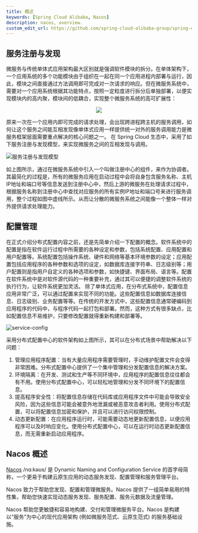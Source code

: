 ```yaml
---
title: 概述
keywords: [Spring Cloud Alibaba, Nacos]
description: nacos, overview.
custom_edit_url: https://github.com/spring-cloud-alibaba-group/spring-cloud-alibaba-group.github.io/blob/master/i18n/zh-cn/docusaurus-plugin-content-docs/current/user-guide/nacos/overview.md
---
```


## 服务注册与发现

微服务与传统单体式应用架构最大区别就是强调软件模块的拆分。在单体架构下，一个应用系统的多个功能模块由于组织在一起在同一个应用进程内部署与运行，因此，模块之间直接通过方法调用即可完成对一次请求的响应。但在微服务系统中，需要对一个应用系统根据其功能特点，按照一定粒度进行拆分后单独部署，以便实现模块内的高内聚，模块间的低耦合，实现整个微服务系统的高可扩展性：

<p align="center">
<img src="https://sca-storage.oss-cn-hangzhou.aliyuncs.com/website/docs/zh/nacos/service-register-discovery.png"/>
</p>

原来一次在一个应用内即可完成的请求处理，会出现跨进程跨主机的服务调用，如何让这个服务之间能互相发现像单体式应用一样提供统一对外的服务调用能力是微服务框架层面需要重点解决的核心问题之一。
在 Spring Cloud 生态中，采用了如下服务注册与发现模型，来实现微服务之间的互相发现与调用。

![服务注册与发现模型](https://sca-storage.oss-cn-hangzhou.aliyuncs.com/website/docs/zh/nacos/service-register-discovery-module.png)

如上图所示，通过在微服务系统中引入一个叫做注册中心的组件，来作为协调者。其最简化的过程是，所有的微服务应用在启动过程中会将自身包含服务名称、主机IP地址和端口号等信息发送到注册中心中，然后上游的微服务在处理请求过程中，根据服务名称到注册中心中查找对应服务的所有实例IP地址和端口号来进行服务调用，整个过程如图中虚线所示。从而让分散的微服务系统之间能像一个整体一样对外提供请求处理能力。

## 配置管理

在正式介绍分布式配置内容之前，还是先简单介绍一下配置的概念。软件系统中的配置是指在软件运行过程中所需要的各种设定和参数，包括系统配置、应用配置和用户配置等。系统配置包括操作系统、硬件和网络等基本环境参数的设定；应用配置包括应用程序的各种参数和选项的设定，如数据库连接字符串、日志级别等；用户配置则是指用户自定义的各种选项和参数，如快捷键、界面布局、语言等。配置在软件系统中是对软件源代码的一种重要补充，通过其可以便捷的调整软件系统的执行行为，让软件系统更加灵活。
除了单体式应用，在分布式系统中，配置信息应用非常广泛，可以通过配置来实现不同的功能。这些配置信息如数据库连接信息、日志级别、业务配置等等。在传统的开发方式中，这些配置信息通常硬编码到应用程序的代码中，与程序代码一起打包和部署。然而，这种方式有很多缺点，比如配置信息不易维护，只要修改配置就得重新构建和部署等。

![service-config](https://sca-storage.oss-cn-hangzhou.aliyuncs.com/website/docs/zh/nacos/service-config.png)

采用分布式配置中心的软件架构如上图所示，其可以在分布式场景中帮助解决以下问题：
1. 管理应用程序配置：当有大量应用程序需要管理时，手动维护配置文件会变得非常困难。分布式配置中心提供了一个集中管理和分发配置信息的解决方案。
2. 环境隔离：在开发、测试和生产等不同环境中，应用程序的配置信息往往都会有不用。使用分布式配置中心，可以轻松地管理和分发不同环境下的配置信息。
3. 提高程序安全性：将配置信息存储在代码库或应用程序文件中可能会导致安全风险，因为这些信息可能会被意外地泄漏或被恶意攻击者利用。使用分布式配置，可以将配置信息加密和保护，并且可以进行访问权限控制。
4. 动态更新配置：在应用程序运行时，可能需要动态地更新配置信息，以便应用程序可以及时响应变化。使用分布式配置中心，可以在运行时动态更新配置信息，而无需重新启动应用程序。

## Nacos 概述

[Nacos](https://nacos.io/zh-cn/) /nɑ:kəʊs/ 是 Dynamic Naming and Configuration Service 的首字母简称，一个更易于构建云原生应用的动态服务发现、配置管理和服务管理平台。

Nacos 致力于帮助您发现、配置和管理微服务。Nacos 提供了一组简单易用的特性集，帮助您快速实现动态服务发现、服务配置、服务元数据及流量管理。

Nacos 帮助您更敏捷和容易地构建、交付和管理微服务平台。Nacos 是构建以“服务”为中心的现代应用架构 (例如微服务范式、云原生范式) 的服务基础设施。